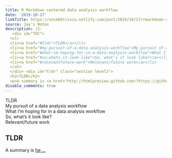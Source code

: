 ```yaml
---
title: R Markdown centered data analysis workflow
date: '2019-10-17'
linkTitle: https://uncmbbtrivia.netlify.com/post/2019/10/17/rmarkdown-centered-data-analysis-workflow/
source: Jay's Notes
description: |2-
   <div id="TOC">
  <ul>
  <li><a href="#tldr">TLDR</a></li>
  <li><a href="#my-pursuit-of-a-data-analysis-workflow">My pursuit of a data analysis workflow</a></li>
  <li><a href="#what-im-hoping-for-in-a-data-analysis-workflow">What I’m hoping for in a data analysis workflow</a></li>
  <li><a href="#so-whats-it-look-like">So, what’s it look like?</a></li>
  <li><a href="#relevantfuture-work">Relevant/future work</a></li>
  </ul>
  </div> <div id="tldr" class="section level2">
  <h2>TLDR</h2>
  <p>A summary is <a href="http://htmlpreview.github.com/?https://github.com/joongsup/workflow/blob/master/workflow.html">he ...
disable_comments: true
---
```

 <div id="TOC">
<ul>
<li><a href="#tldr">TLDR</a></li>
<li><a href="#my-pursuit-of-a-data-analysis-workflow">My pursuit of a data analysis workflow</a></li>
<li><a href="#what-im-hoping-for-in-a-data-analysis-workflow">What I’m hoping for in a data analysis workflow</a></li>
<li><a href="#so-whats-it-look-like">So, what’s it look like?</a></li>
<li><a href="#relevantfuture-work">Relevant/future work</a></li>
</ul>
</div> <div id="tldr" class="section level2">
<h2>TLDR</h2>
<p>A summary is <a href="http://htmlpreview.github.com/?https://github.com/joongsup/workflow/blob/master/workflow.html">he ...